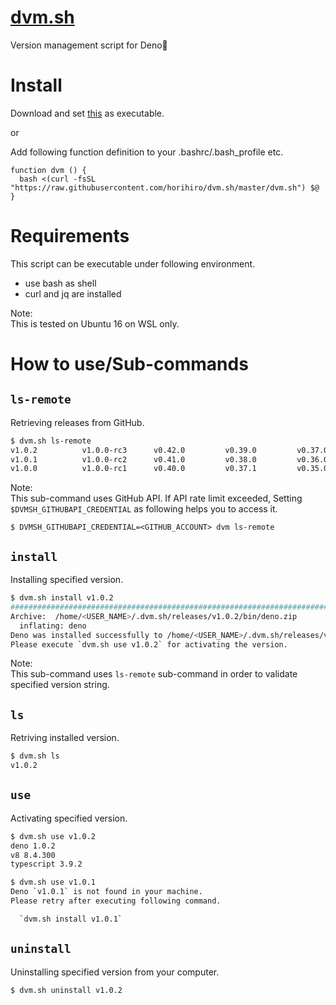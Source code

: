 # [dvm.sh](https://raw.githubusercontent.com/horihiro/dvm.sh/master/dvm.sh)
Version management script for Deno🦕

# Install
Download and set [this](https://raw.githubusercontent.com/horihiro/dvm.sh/master/dvm.sh) as executable.

or 

Add following function definition to your .bashrc/.bash_profile etc.

```bashrc
function dvm () {
  bash <(curl -fsSL "https://raw.githubusercontent.com/horihiro/dvm.sh/master/dvm.sh") $@
}
```
# Requirements
This script can be executable under following environment.

  - use bash as shell
  - curl and jq are installed

Note:<br>
This is tested on Ubuntu 16 on WSL only.

# How to use/Sub-commands
## `ls-remote`
Retrieving releases from GitHub.

```bash
$ dvm.sh ls-remote
v1.0.2          v1.0.0-rc3      v0.42.0         v0.39.0         v0.37.0         v0.34.0         v0.31.0         v0.28.1         v0.26.0         v0.23.0
v1.0.1          v1.0.0-rc2      v0.41.0         v0.38.0         v0.36.0         v0.33.0         v0.30.0         v0.28.0         v0.25.0         v0.22.0
v1.0.0          v1.0.0-rc1      v0.40.0         v0.37.1         v0.35.0         v0.32.0         v0.29.0         v0.27.0         v0.24.0         v0.21.0
```

Note:<br>
This sub-command uses GitHub API.
If API rate limit exceeded, Setting `$DVMSH_GITHUBAPI_CREDENTIAL`  as following helps you to access it.

```
$ DVMSH_GITHUBAPI_CREDENTIAL=<GITHUB_ACCOUNT> dvm ls-remote
```

## `install`
Installing specified version.

```bash
$ dvm.sh install v1.0.2
######################################################################## 100.0%
Archive:  /home/<USER_NAME>/.dvm.sh/releases/v1.0.2/bin/deno.zip
  inflating: deno
Deno was installed successfully to /home/<USER_NAME>/.dvm.sh/releases/v1.0.2/bin/deno
Please execute `dvm.sh use v1.0.2` for activating the version.
```

Note:<br>
This sub-command uses `ls-remote` sub-command in order to validate specified version string.

## `ls`
Retriving installed version.

```bash
$ dvm.sh ls
v1.0.2
```

## `use`
Activating specified version.

```bash
$ dvm.sh use v1.0.2
deno 1.0.2
v8 8.4.300
typescript 3.9.2
```


```bash
$ dvm.sh use v1.0.1
Deno `v1.0.1` is not found in your machine.
Please retry after executing following command.

  `dvm.sh install v1.0.1`
```

## `uninstall`
Uninstalling specified version from your computer.

```bash
$ dvm.sh uninstall v1.0.2
```
